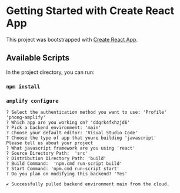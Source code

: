 # Getting Started with Create React App

This project was bootstrapped with [Create React App](https://github.com/facebook/create-react-app).

## Available Scripts

In the project directory, you can run:

### `npm install`
### `amplify configure`
```
? Select the authentication method you want to use: 'Profile'
'phong-amplify'
? Which app are you working on? 'ddqrk4fxhzjd6'
? Pick a backend environment: 'main'
? Choose your default editor: 'Visual Studio Code'
? Choose the type of app that youre building 'javascript'
Please tell us about your project
? What javascript framework are you using 'react'
? Source Directory Path:  'src'
? Distribution Directory Path: 'build'
? Build Command:  'npm.cmd run-script build'  
? Start Command: 'npm.cmd run-script start'
? Do you plan on modifying this backend? 'Yes'

✔ Successfully pulled backend environment main from the cloud.
```


